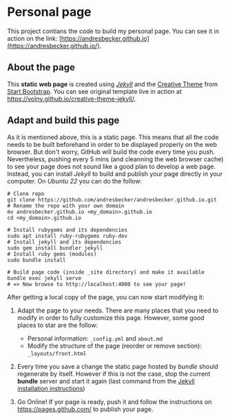 # Personal page
This project contians the code to build my personal page. You can see it in action on the link: [https://andresbecker.github.io](https://andresbecker.github.io/).

## About the page
This **static web page** is created using [*Jekyll*](https://jekyllrb.com/) and the [Creative Theme](http://startbootstrap.com/template-overviews/creative/) from [Start Bootstrap](http://startbootstrap.com). You can see original template live in action at <https://volny.github.io/creative-theme-jekyll/>.

## Adapt and build this page

As it is mentioned above, this is a static page. This means that all the code needs to be built beforehand in order to be displayed properly on the web browser. But don't worry, GitHub will build the code every time you push. Nevertheless, pushing every 5 mins (and cleanning the web browser cache) to see your page does not sound like a good plan to develop a web page. Instead, you can install *Jekyll* to build and publish your page directly in your computer. On *Ubuntu 22* you can do the follow:
<a name="deploy_code"></a>
```console
# Clone repo
git clone https://github.com/andresbecker/andresbecker.github.io.git
# Rename the repo with your own domain
mv andresbecker.github.io <my_domain>.github.io
cd <my_domain>.github.io

# Install rubygems and its dependencies
sudo apt install ruby-rubygems ruby-dev
# Install jekyll and its dependencies
sudo gem install bundler jekyll
# Install ruby gems (modules)
sudo bundle install

# Build page code (inside _site directory) and make it available
bundle exec jekyll serve
# => Now browse to http://localhost:4000 to see your page!
```

After getting a local copy of the page, you can now start modifying it:

1. Adapt the page to your needs. There are many places that you need to modify in order to fully customize this page. However, some good places to star are the follow:
   - Personal information: `_config.yml` and `about.md`
   - Modify the structure of the page (reorder or remove section): `_layouts/front.html`

2. Every time you save a change the static page hosted by *bundle* should regenerate by itself. However if this is not the case, stop the current **bundle** server and start it again (last command from the [Jekyll installation instructions](#deploy_code))

3. Go Online! If yor page is ready, push it and follow the instructions on https://pages.github.com/ to publish your page.